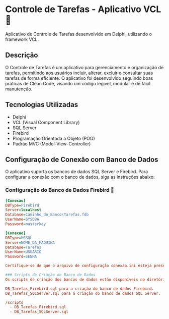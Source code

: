 # Controle de Tarefas - Aplicativo VCL 💼

Aplicativo de Controle de Tarefas desenvolvido em Delphi, utilizando o framework VCL.

## Descrição

O Controle de Tarefas é um aplicativo para gerenciamento e organização de tarefas, permitindo aos usuários incluir, alterar, excluir e consultar suas tarefas de forma eficiente. O aplicativo foi desenvolvido seguindo boas práticas de Clean Code, visando um código legível, modular e de fácil manutenção.

## Tecnologias Utilizadas

- Delphi
- VCL (Visual Component Library)
- SQL Server
- Firebird
- Programação Orientada a Objeto (POO)
- Padrão MVC (Model-View-Controller)

## Configuração de Conexão com Banco de Dados

O aplicativo suporta os bancos de dados SQL Server e Firebird. Para configurar a conexão com o banco de dados, siga as instruções abaixo:

### Configuração do Banco de Dados Firebird 💾

```ini
[Conexao]
DBType=Firebird
Server=localhost
Database=Caminho_do_Banco\Tarefas.fdb
UserName=SYSDBA
Password=masterkey

[Conexao]
DBType=MSSQL
Server=NOME_DA_MAQUINA
Database=Tarefas
UserName=USUARIO
Password=SENHA

Certifique-se de que o arquivo de configuração conexao.ini esteja presente no diretório raiz do aplicativo.

### Scripts de Criação do Banco de Dados
Os scripts de criação dos bancos de dados estão disponíveis no diretório SCRIPTS. Certifique-se de executar os scripts correspondentes antes de configurar a conexão no arquivo conexao.ini. Os seguintes arquivos devem estar disponíveis:

DB_Tarefas_Firebird.sql para a criação do banco de dados Firebird.
DB_Tarefas_SQLServer.sql para a criação do banco de dados SQL Server.

/scripts
  - DB_Tarefas_Firebird.sql
  - DB_Tarefas_SQLServer.sql
